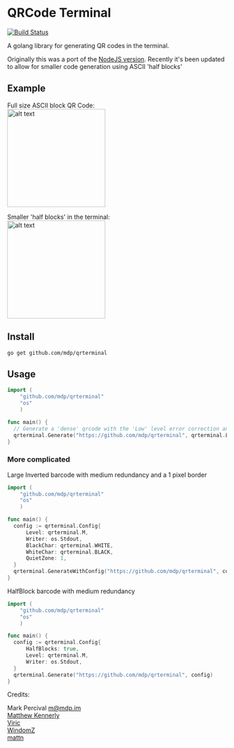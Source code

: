 # QRCode Terminal

[![Build Status](https://secure.travis-ci.org/mdp/qrterminal.png)](https://travis-ci.org/mdp/qrterminal)

A golang library for generating QR codes in the terminal.

Originally this was a port of the [NodeJS version](https://github.com/gtanner/qrcode-terminal). Recently it's been
updated to allow for smaller code generation using ASCII 'half blocks'

## Example

Full size ASCII block QR Code:  
<img src="https://user-images.githubusercontent.com/2868/37992336-0ba06b56-31d1-11e8-9d32-5c6bb008dc74.png" alt="alt text" width="225" height="225">

Smaller 'half blocks' in the terminal:  
<img src="https://user-images.githubusercontent.com/2868/37992371-243d4238-31d1-11e8-92f8-e34a794b21af.png" alt="alt text" width="225" height="225">

## Install

`go get github.com/mdp/qrterminal`

## Usage

```go
import (
    "github.com/mdp/qrterminal"
    "os"
    )

func main() {
  // Generate a 'dense' qrcode with the 'Low' level error correction and write it to Stdout
  qrterminal.Generate("https://github.com/mdp/qrterminal", qrterminal.L, os.Stdout)
}
```

### More complicated

Large Inverted barcode with medium redundancy and a 1 pixel border

```go
import (
    "github.com/mdp/qrterminal"
    "os"
    )

func main() {
  config := qrterminal.Config{
      Level: qrterminal.M,
      Writer: os.Stdout,
      BlackChar: qrterminal.WHITE,
      WhiteChar: qrterminal.BLACK,
      QuietZone: 1,
  }
  qrterminal.GenerateWithConfig("https://github.com/mdp/qrterminal", config)
}
```

HalfBlock barcode with medium redundancy

```go
import (
    "github.com/mdp/qrterminal"
    "os"
    )

func main() {
  config := qrterminal.Config{
      HalfBlocks: true,
      Level: qrterminal.M,
      Writer: os.Stdout,
  }
  qrterminal.Generate("https://github.com/mdp/qrterminal", config)
}
```

Credits:

Mark Percival m@mdp.im  
[Matthew Kennerly](https://github.com/mtkennerly)  
[Viric](https://github.com/viric)  
[WindomZ](https://github.com/WindomZ)  
[mattn](https://github.com/mattn)  
